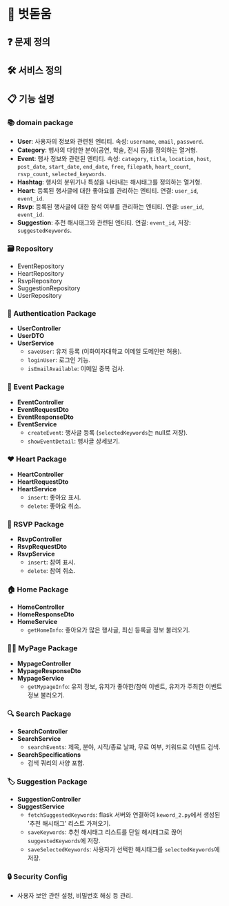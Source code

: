 # 🌱 벗돋움

## ❓ 문제 정의


## 🛠 서비스 정의


## 📋 기능 설명

### 📚 domain package
- **User**: 사용자의 정보와 관련된 엔티티. 속성: `username`, `email`, `password`.
- **Category**: 행사의 다양한 분야(공연, 학술, 전시 등)를 정의하는 열거형.
- **Event**: 행사 정보와 관련된 엔티티. 속성: `category`, `title`, `location`, `host`, `post_date`, `start_date`, `end_date`, `free`, `filepath`, `heart_count`, `rsvp_count`, `selected_keywords`.
- **Hashtag**: 행사의 분위기나 특성을 나타내는 해시태그를 정의하는 열거형.
- **Heart**: 등록된 행사글에 대한 좋아요를 관리하는 엔티티. 연결: `user_id`, `event_id`.
- **Rsvp**: 등록된 행사글에 대한 참석 여부를 관리하는 엔티티. 연결: `user_id`, `event_id`.
- **Suggestion**: 추천 해시태그와 관련된 엔티티. 연결: `event_id`, 저장: `suggestedKeywords`.

### 🗃️ Repository
- EventRepository
- HeartRepository
- RsvpRepository
- SuggestionRepository
- UserRepository

### 🔐 Authentication Package
- **UserController**
- **UserDTO**
- **UserService**
  - `saveUser`: 유저 등록 (이화여자대학교 이메일 도메인만 허용).
  - `loginUser`: 로그인 기능.
  - `isEmailAvailable`: 이메일 중복 검사.

### 🎉 Event Package
- **EventController**
- **EventRequestDto**
- **EventResponseDto**
- **EventService**
  - `createEvent`: 행사글 등록 (`selectedKeywords`는 null로 저장).
  - `showEventDetail`: 행사글 상세보기.

### ❤️ Heart Package
- **HeartController**
- **HeartRequestDto**
- **HeartService**
  - `insert`: 좋아요 표시.
  - `delete`: 좋아요 취소.

### 📝 RSVP Package
- **RsvpController**
- **RsvpRequestDto**
- **RsvpService**
  - `insert`: 참여 표시.
  - `delete`: 참여 취소.

### 🏠 Home Package
- **HomeController**
- **HomeResponseDto**
- **HomeService**
  - `getHomeInfo`: 좋아요가 많은 행사글, 최신 등록글 정보 불러오기.

### 🙍‍♂️ MyPage Package
- **MypageController**
- **MypageResponseDto**
- **MypageService**
  - `getMypageInfo`: 유저 정보, 유저가 좋아한/참여 이벤트, 유저가 주최한 이벤트 정보 불러오기.

### 🔍 Search Package
- **SearchController**
- **SearchService**
  - `searchEvents`: 제목, 분야, 시작/종료 날짜, 무료 여부, 키워드로 이벤트 검색.
- **SearchSpecifications**
  - 검색 쿼리의 사양 포함.

### 🏷️ Suggestion Package
- **SuggestionController**
- **SuggestService**
  - `fetchSuggestedKeywords`: flask 서버와 연결하여 `keword_2.py`에서 생성된 '추천 해시태그' 리스트 가져오기.
  - `saveKeywords`: 추천 해시태그 리스트를 단일 해시태그로 끊어 `suggestedKeywords`에 저장.
  - `saveSelectedKeywords`: 사용자가 선택한 해시태그를 `selectedKeywords`에 저장.

### 🔒 Security Config
- 사용자 보안 관련 설정, 비밀번호 해싱 등 관리.
